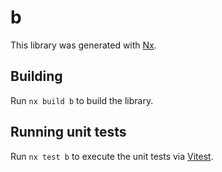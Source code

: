 # b

This library was generated with [Nx](https://nx.dev).

## Building

Run `nx build b` to build the library.

## Running unit tests

Run `nx test b` to execute the unit tests via [Vitest](https://vitest.dev/).
